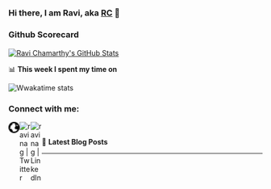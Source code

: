 ### Hi there, I am Ravi, aka [RC](https://ravi.chamarthy.dev) 👋

### Github Scorecard

<a href="https://github.com/rchamarthy">
  <img align="center" src="https://github-readme-stats.vercel.app/api?username=rchamarthy&show_icons=true&include_all_commits=true&count_private=true" alt="Ravi Chamarthy's GitHub Stats" />
</a>

📊 **This week I spent my time on**

![Wwakatime stats](https://github-readme-stats-taupe-two.vercel.app/api/wakatime?username=rchamarthy&hide_title=true&hide_border=true&langs_count=5)

### Connect with me:

[<img align="left" alt="ravi.chamarthy.dev" width="22px" src="https://raw.githubusercontent.com/iconic/open-iconic/master/svg/globe.svg" />][website]
[<img align="left" alt="ravinag | Twitter" width="22px" src="https://cdn.jsdelivr.net/npm/simple-icons@v3/icons/twitter.svg" />][twitter]
[<img align="left" alt="ravinag | LinkedIn" width="22px" src="https://cdn.jsdelivr.net/npm/simple-icons@v3/icons/linkedin.svg" />][linkedin]

<br />

📕 **Latest Blog Posts**
<!-- BLOG-POST-LIST:START -->
<!-- BLOG-POST-LIST:END -->

---

[website]: https://ravi.chamarthy.dev
[twitter]: https://twitter.com/ravinag
[linkedin]: https://linkedin.com/in/ravinag

